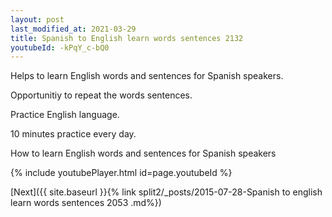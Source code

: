 ```yaml
---
layout: post
last_modified_at: 2021-03-29
title: Spanish to English learn words sentences 2132 
youtubeId: -kPqY_c-bQ0
---
```

 
 
Helps to learn English words and sentences for Spanish speakers.

Opportunitiy to repeat the words sentences. 

Practice English language. 
 
10 minutes practice every day. 
 
How to learn English words and sentences for Spanish speakers 
 
{% include youtubePlayer.html id=page.youtubeId %}
 
 
[Next]({{ site.baseurl }}{% link  split2/_posts/2015-07-28-Spanish to english learn words sentences 2053 .md%})
 
